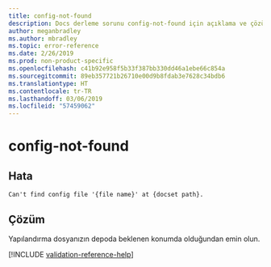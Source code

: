 ```yaml
---
title: config-not-found
description: Docs derleme sorunu config-not-found için açıklama ve çözüm
author: meganbradley
ms.author: mbradley
ms.topic: error-reference
ms.date: 2/26/2019
ms.prod: non-product-specific
ms.openlocfilehash: c41b92e958f5b33f387bb330dd46a1ebe66c854a
ms.sourcegitcommit: 89eb357721b26710e00d9b8fdab3e7628c34bdb6
ms.translationtype: HT
ms.contentlocale: tr-TR
ms.lasthandoff: 03/06/2019
ms.locfileid: "57459062"
---
```

# <a name="config-not-found"></a>config-not-found

## <a name="error"></a>Hata

`Can't find config file '{file name}' at {docset path}.`

## <a name="resolution"></a>Çözüm

Yapılandırma dosyanızın depoda beklenen konumda olduğundan emin olun.

<!--make sure to add this file to your includes folder and verify the path-->
[!INCLUDE [validation-reference-help](includes/validation-reference-help.md)]
